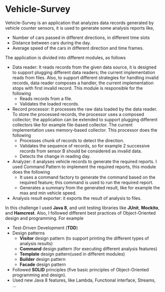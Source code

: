 # Vehicle-Survey



Vehicle-Survey is an application that analyzes data records generated by vehicle counter sensors, it is used to generate some 
analysis reports like, 
* Number of cars passed in different directions, in different time slots
* Distance between cars during the day.
* Average speed of the cars in different direction and time frames.

The application is divided into different modules, as follows
* Data reader: It reads records from the given data source, it is designed to support plugging different data readers; the current implementation reads from files. Also, to support different strategies for handling invalid records, data reader composes a handler, the current implementation stops with first invalid record. This module is responsible for the following
	* Reads records from a file.
	* Validates the loaded records. 
* Record processor:  It processes the raw data loaded by the data reader. To store the processed records, the processor uses a composed collector; the application can be extended to support plugging different collectors like for example file-based collector. The current implementation uses memory-based collector. This processor does the following
	* Processes chunk of records to detect the direction.
	* Validates the sequence of records, so for example 2 successive records from sensor B should be considered as invalid data. 
	* Detects the change in reading day.
* Analyzer: it analyses vehicle records to generate the required reports. I used Command Pattern to implement the required reports, this module does the following
	* It uses a command factory to generate the command based on the required feature; this command is used to run the required report.
	* Generates a summary from the generated result, like for example the max and min vehicle speed.
* Analysis result exporter: it exports the result of analysis to files.

In this challenge I used **Java 8**, and unit testing libraries like **JUnit**, **Mockito**, and **Hamcrest**.
Also, I followed different best practices of Object-Oriented design and programming. For example
* Test-Driven Development (**TDD**)
* Design patterns
  * **Visitor** design pattern (to support printing the different types of analysis results)
  * **Command** design pattern (for executing different analysis features)
  * **Template** design pattern(used in different modules)
  * **Builder** design pattern
  * **Facade** design pattern
* Followed **SOLID** principles (five basic principles of Object-Oriented programming and design). 
* Used new Java 8 features, like Lambda, Functional interface, Streams, ...
